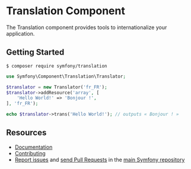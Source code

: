 Translation Component
=====================

The Translation component provides tools to internationalize your application.

Getting Started
---------------

```
$ composer require symfony/translation
```

```php
use Symfony\Component\Translation\Translator;

$translator = new Translator('fr_FR');
$translator->addResource('array', [
    'Hello World!' => 'Bonjour !',
], 'fr_FR');

echo $translator->trans('Hello World!'); // outputs « Bonjour ! »
```

Resources
---------

  * [Documentation](https://symfony.com/doc/current/translation.html)
  * [Contributing](https://symfony.com/doc/current/contributing/index.html)
  * [Report issues](https://github.com/oldpak/symfony/issues) and
    [send Pull Requests](https://github.com/oldpak/symfony/pulls)
    in the [main Symfony repository](https://github.com/oldpak/symfony)

